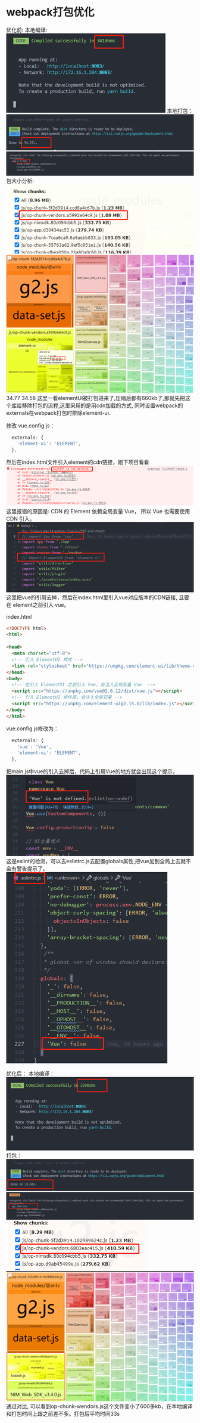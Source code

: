 # webpack打包优化
优化前:
本地编译:
![节点](./image/webpack-chore/1.png)
本地打包：
![节点](./image/webpack-chore/2.png)
![节点](./image/webpack-chore/3.png)
包大小分析:
![节点](./image/webpack-chore/4.png)
![节点](./image/webpack-chore/5.png)
34.77
34.58
这里一看elementUi被打包进来了,压缩后都有660kb了,那就先把这个库给移除打包的流程,这里采用的是用cdn加载的方式, 同时设置webpack的externals在webpack打包时排除element-ui.

修改 vue.config.js：
```javascript
  externals: {
    'element-ui': 'ELEMENT',
  },
```

然后在index.html文件引入element的cdn链接，跑下项目看看
![节点](./image/webpack-chore/6.png)
这里报错的原因是: CDN 的 Element 依赖全局变量 Vue， 所以 Vue 也需要使用 CDN 引入。
![节点](./image/webpack-chore/7.png)
这里把vue的引用去掉，然后在index.html里引入vue对应版本的CDN链接, 且要在 element之前引入 vue。

index.html
```html
<!DOCTYPE html>
<html>

<head>
  <meta charset="utf-8">
  <!-- 引入 ElementUI 样式 -->
  <link rel="stylesheet" href="https://unpkg.com/element-ui/lib/theme-chalk/index.css">
</head>
<body>
  <!-- 在引入 ElementUI 之前引入 Vue，会注入全局变量 Vue  -->
  <script src="https://unpkg.com/vue@2.6.12/dist/vue.js"></script>
  <!-- 引入 ElementUI 组件库，会注入全局变量 -->
  <script src="https://unpkg.com/element-ui@2.15.0/lib/index.js"></script>
</body>
</html>
```
vue.config.js修改为：
```javascript
  externals: {
    'vue': 'Vue',
    'element-ui': 'ELEMENT',
  },
```
把main.js中vue的引入去掉后，代码上引用Vue的地方就会出现这个提示，
![节点](./image/webpack-chore/8.png)
这是eslint的检测，可以去eslintrc.js去配置globals属性,把vue加到全局上去就不会有警告提示了。
![节点](./image/webpack-chore/9.png)

优化后：
本地编译：
![节点](./image/webpack-chore/10.png)
打包：
![节点](./image/webpack-chore/11.png)
![节点](./image/webpack-chore/12.png)
![节点](./image/webpack-chore/13.png)
![节点](./image/webpack-chore/14.png)
通过对比, 可以看到op-chunk-wendors.js这个文件变小了600多kb，在本地编译和打包时间上跟之前差不多。打包后平均时间33s